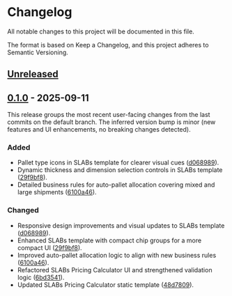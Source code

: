 # Changelog

All notable changes to this project will be documented in this file.

The format is based on Keep a Changelog, and this project adheres to Semantic Versioning.

## [Unreleased]

## [0.1.0] - 2025-09-11

This release groups the most recent user-facing changes from the last commits on the default branch. The inferred version bump is minor (new features and UI enhancements, no breaking changes detected).

### Added
- Pallet type icons in SLABs template for clearer visual cues ([d068989](https://github.com/johnkommas/Corgres/commit/d068989)).
- Dynamic thickness and dimension selection controls in SLABs template ([29f9bf8](https://github.com/johnkommas/Corgres/commit/29f9bf8)).
- Detailed business rules for auto-pallet allocation covering mixed and large shipments ([6100a46](https://github.com/johnkommas/Corgres/commit/6100a46)).

### Changed
- Responsive design improvements and visual updates to SLABs template ([d068989](https://github.com/johnkommas/Corgres/commit/d068989)).
- Enhanced SLABs template with compact chip groups for a more compact UI ([29f9bf8](https://github.com/johnkommas/Corgres/commit/29f9bf8)).
- Improved auto-pallet allocation logic to align with new business rules ([6100a46](https://github.com/johnkommas/Corgres/commit/6100a46)).
- Refactored SLABs Pricing Calculator UI and strengthened validation logic ([6bd3541](https://github.com/johnkommas/Corgres/commit/6bd3541)).
- Updated SLABs Pricing Calculator static template ([48d7809](https://github.com/johnkommas/Corgres/commit/48d7809)).

[Unreleased]: https://github.com/johnkommas/Corgres/compare/0.1.0...HEAD
[0.1.0]: https://github.com/johnkommas/Corgres/releases/tag/0.1.0